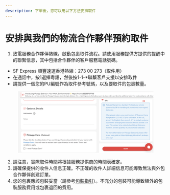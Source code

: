 ```yaml
---
description: 下單後，您可以用以下方法安排取件
---
```


# 安排與我們的物流合作夥伴預約取件

1. 致電服務合作夥伴熱線，啟動包裹取件流程。請使用服務提供方提供的提醒中的聯繫信息，其中包括合作夥伴的客戶服務電話號碼。

* SF Express 順豐速運香港熱線：273 00 273（取件用）
* 在通話中，按1選擇粵語，然後按1-1-\*聯繫客戶支援以安排取件
* 請提供一個您的PU編號作為取件參考號碼，以及要取件的包裹數量。

<figure><img src="../.gitbook/assets/Screenshot 2024-04-09 at 6.12.47 PM.png" alt=""><figcaption></figcaption></figure>

2. 請注意，實際取件時間將根據服務提供商的時間表確定。
3. 請確保提供的收件人信息正確。不正確的收件人詳細信息可能導致無法與外包合作夥伴創建訂單。
4. 您的包裹應該包裝妥當（請參考[包裝指引](../bao-zhuang-zhi-yin.md)）。不充分的包裝可能導致額外的包裝服務費用或包裹退回的費用。

